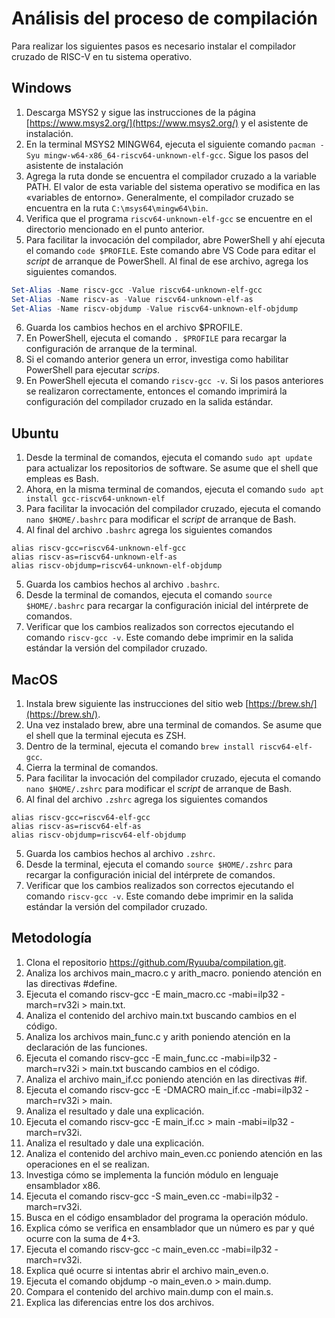 # Análisis del proceso de compilación

Para realizar los siguientes pasos es necesario instalar el compilador cruzado de RISC-V en tu sistema operativo.

## Windows

1. Descarga MSYS2 y sigue las instrucciones de la página [https://www.msys2.org/](https://www.msys2.org/) y el asistente de instalación.
2. En la terminal MSYS2 MINGW64, ejecuta el siguiente comando `pacman -Syu mingw-w64-x86_64-riscv64-unknown-elf-gcc`. Sigue los pasos del asistente de instalación
3. Agrega la ruta donde se encuentra el compilador cruzado a la variable PATH. El valor de esta variable del sistema operativo se modifica en las «variables de entorno». Generalmente, el compilador cruzado se encuentra en la ruta `C:\msys64\mingw64\bin`. 
4. Verifica que el programa `riscv64-unknown-elf-gcc` se encuentre en el directorio mencionado en el punto anterior.
5. Para facilitar la invocación del compilador, abre PowerShell y ahí ejecuta el comando `code $PROFILE`. Este comando abre VS Code para editar el *script* de arranque de PowerShell. Al final de ese archivo, agrega los siguientes comandos.

```PowerShell
Set-Alias -Name riscv-gcc -Value riscv64-unknown-elf-gcc
Set-Alias -Name riscv-as -Value riscv64-unknown-elf-as
Set-Alias -Name riscv-objdump -Value riscv64-unknown-elf-objdump
``` 
6. Guarda los cambios hechos en el archivo $PROFILE.
7. En PowerShell, ejecuta el comando `. $PROFILE` para recargar la configuración de arranque de la terminal.
8. Si el comando anterior genera un error, investiga como habilitar PowerShell para ejecutar *scrips*.
9. En PowerShell ejecuta el comando `riscv-gcc -v`. Si los pasos anteriores se realizaron correctamente, entonces el comando imprimirá la configuración del compilador cruzado en la salida estándar.

## Ubuntu

1. Desde la terminal de comandos, ejecuta el comando `sudo apt update` para actualizar los repositorios de software. Se asume que el shell que empleas es Bash.
2. Ahora, en la misma terminal de comandos, ejecuta el comando `sudo apt install gcc-riscv64-unknown-elf`
3. Para facilitar la invocación del compilador cruzado, ejecuta el comando `nano $HOME/.bashrc` para modificar el *script* de arranque de Bash.
4. Al final del archivo `.bashrc` agrega los siguientes comandos

```
alias riscv-gcc=riscv64-unknown-elf-gcc
alias riscv-as=riscv64-unknown-elf-as
alias riscv-objdump=riscv64-unknown-elf-objdump
```

5. Guarda los cambios hechos al archivo `.bashrc`.
6. Desde la terminal de comandos, ejecuta el comando `source $HOME/.bashrc` para recargar la configuración inicial del intérprete de comandos.
7. Verificar que los cambios realizados son correctos ejecutando el comando `riscv-gcc -v`. Este comando debe imprimir en la salida estándar la versión del compilador cruzado.

## MacOS

1. Instala brew siguiente las instrucciones del sitio web [https://brew.sh/](https://brew.sh/).
2. Una vez instalado brew, abre una terminal de comandos. Se asume que el shell que la terminal ejecuta es ZSH.
3. Dentro de la terminal, ejecuta el comando `brew install riscv64-elf-gcc`.
4. Cierra la terminal de comandos.
3. Para facilitar la invocación del compilador cruzado, ejecuta el comando `nano $HOME/.zshrc` para modificar el *script* de arranque de Bash.
4. Al final del archivo `.zshrc` agrega los siguientes comandos

```
alias riscv-gcc=riscv64-elf-gcc
alias riscv-as=riscv64-elf-as
alias riscv-objdump=riscv64-elf-objdump
```

5. Guarda los cambios hechos al archivo `.zshrc`.
6. Desde la terminal, ejecuta el comando `source $HOME/.zshrc` para recargar la configuración inicial del intérprete de comandos.
7. Verificar que los cambios realizados son correctos ejecutando el comando `riscv-gcc -v`. Este comando debe imprimir en la salida estándar la versión del compilador cruzado.

## Metodología

1. Clona el repositorio https://github.com/Ryuuba/compilation.git.
2. Analiza los archivos main_macro.c y arith_macro. poniendo atención en las directivas #define.
3. Ejecuta el comando riscv-gcc -E main_macro.cc -mabi=ilp32 -march=rv32i > main.txt.
4. Analiza el contenido del archivo main.txt buscando cambios en el código.
5. Analiza los archivos main_func.c y arith poniendo atención en la declaración de las funciones.
6. Ejecuta el comando riscv-gcc -E main_func.cc -mabi=ilp32 -march=rv32i > main.txt buscando cambios en el código.
7. Analiza el archivo main_if.cc poniendo atención en las directivas #if.
8. Ejecuta el comando riscv-gcc -E -DMACRO main_if.cc -mabi=ilp32 -march=rv32i > main.
9. Analiza el resultado y dale una explicación.
10. Ejecuta el comando riscv-gcc -E main_if.cc > main -mabi=ilp32 -march=rv32i.
11. Analiza el resultado y dale una explicación.
12. Analiza el contenido del archivo main_even.cc poniendo atención en las operaciones en el se realizan.
13. Investiga cómo se implementa la función módulo en lenguaje ensamblador x86.
14. Ejecuta el comando riscv-gcc -S main_even.cc -mabi=ilp32 -march=rv32i.
15. Busca en el código ensamblador del programa la operación módulo.
16. Explica cómo se verifica en ensamblador que un número es par y qué ocurre con la suma de 4+3.
17. Ejecuta el comando riscv-gcc -c main_even.cc -mabi=ilp32 -march=rv32i.
18. Explica qué ocurre si intentas abrir el archivo main_even.o.
19. Ejecuta el comando objdump -o main_even.o > main.dump.
20. Compara el contenido del archivo main.dump con el main.s.
21. Explica las diferencias entre los dos archivos.
